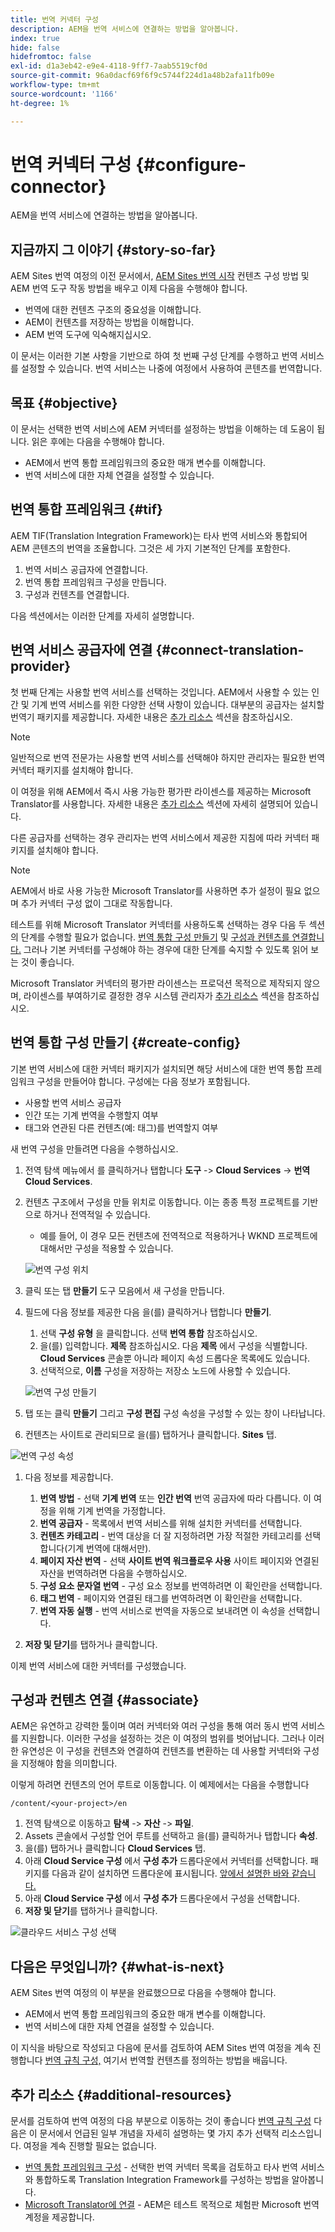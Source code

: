 ```yaml
---
title: 번역 커넥터 구성
description: AEM을 번역 서비스에 연결하는 방법을 알아봅니다.
index: true
hide: false
hidefromtoc: false
exl-id: d1a3eb42-e9e4-4118-9ff7-7aab5519cf0d
source-git-commit: 96a0dacf69f6f9c5744f224d1a48b2afa11fb09e
workflow-type: tm+mt
source-wordcount: '1166'
ht-degree: 1%

---
```


# 번역 커넥터 구성 {#configure-connector}

AEM을 번역 서비스에 연결하는 방법을 알아봅니다.

## 지금까지 그 이야기 {#story-so-far}

AEM Sites 번역 여정의 이전 문서에서, [AEM Sites 번역 시작](learn-about.md) 컨텐츠 구성 방법 및 AEM 번역 도구 작동 방법을 배우고 이제 다음을 수행해야 합니다.

* 번역에 대한 컨텐츠 구조의 중요성을 이해합니다.
* AEM이 컨텐츠를 저장하는 방법을 이해합니다.
* AEM 번역 도구에 익숙해지십시오.

이 문서는 이러한 기본 사항을 기반으로 하여 첫 번째 구성 단계를 수행하고 번역 서비스를 설정할 수 있습니다. 번역 서비스는 나중에 여정에서 사용하여 콘텐츠를 번역합니다.

## 목표 {#objective}

이 문서는 선택한 번역 서비스에 AEM 커넥터를 설정하는 방법을 이해하는 데 도움이 됩니다. 읽은 후에는 다음을 수행해야 합니다.

* AEM에서 번역 통합 프레임워크의 중요한 매개 변수를 이해합니다.
* 번역 서비스에 대한 자체 연결을 설정할 수 있습니다.

## 번역 통합 프레임워크 {#tif}

AEM TIF(Translation Integration Framework)는 타사 번역 서비스와 통합되어 AEM 콘텐츠의 번역을 조율합니다. 그것은 세 가지 기본적인 단계를 포함한다.

1. 번역 서비스 공급자에 연결합니다.
1. 번역 통합 프레임워크 구성을 만듭니다.
1. 구성과 컨텐츠를 연결합니다.

다음 섹션에서는 이러한 단계를 자세히 설명합니다.

## 번역 서비스 공급자에 연결 {#connect-translation-provider}

첫 번째 단계는 사용할 번역 서비스를 선택하는 것입니다. AEM에서 사용할 수 있는 인간 및 기계 번역 서비스를 위한 다양한 선택 사항이 있습니다. 대부분의 공급자는 설치할 번역기 패키지를 제공합니다. 자세한 내용은 [추가 리소스](#additional-resources) 섹션을 참조하십시오.

>[!NOTE]
>
>일반적으로 번역 전문가는 사용할 번역 서비스를 선택해야 하지만 관리자는 필요한 번역 커넥터 패키지를 설치해야 합니다.

이 여정을 위해 AEM에서 즉시 사용 가능한 평가판 라이센스를 제공하는 Microsoft Translator를 사용합니다. 자세한 내용은 [추가 리소스](#additional-resources) 섹션에 자세히 설명되어 있습니다.

다른 공급자를 선택하는 경우 관리자는 번역 서비스에서 제공한 지침에 따라 커넥터 패키지를 설치해야 합니다.

>[!NOTE]
>
>AEM에서 바로 사용 가능한 Microsoft Translator를 사용하면 추가 설정이 필요 없으며 추가 커넥터 구성 없이 그대로 작동합니다.
>
>테스트를 위해 Microsoft Translator 커넥터를 사용하도록 선택하는 경우 다음 두 섹션의 단계를 수행할 필요가 없습니다. [번역 통합 구성 만들기](#create-config) 및 [구성과 컨텐츠를 연결합니다.](#associate) 그러나 기본 커넥터를 구성해야 하는 경우에 대한 단계를 숙지할 수 있도록 읽어 보는 것이 좋습니다.
>
>Microsoft Translator 커넥터의 평가판 라이센스는 프로덕션 목적으로 제작되지 않으며, 라이센스를 부여하기로 결정한 경우 시스템 관리자가 [추가 리소스](#additional-resources) 섹션을 참조하십시오.

## 번역 통합 구성 만들기 {#create-config}

기본 번역 서비스에 대한 커넥터 패키지가 설치되면 해당 서비스에 대한 번역 통합 프레임워크 구성을 만들어야 합니다. 구성에는 다음 정보가 포함됩니다.

* 사용할 번역 서비스 공급자
* 인간 또는 기계 번역을 수행할지 여부
* 태그와 연관된 다른 컨텐츠(예: 태그)를 번역할지 여부

새 번역 구성을 만들려면 다음을 수행하십시오.

1. 전역 탐색 메뉴에서 를 클릭하거나 탭합니다 **도구** -> **Cloud Services** -> **번역 Cloud Services**.
1. 컨텐츠 구조에서 구성을 만들 위치로 이동합니다. 이는 종종 특정 프로젝트를 기반으로 하거나 전역적일 수 있습니다.
   * 예를 들어, 이 경우 모든 컨텐츠에 전역적으로 적용하거나 WKND 프로젝트에 대해서만 구성을 적용할 수 있습니다.

   ![번역 구성 위치](assets/translation-configuration-location.png)

1. 클릭 또는 탭 **만들기** 도구 모음에서 새 구성을 만듭니다.
1. 필드에 다음 정보를 제공한 다음 을(를) 클릭하거나 탭합니다 **만들기**.
   1. 선택 **구성 유형** 을 클릭합니다. 선택 **번역 통합** 참조하십시오.
   1. 을(를) 입력합니다. **제목** 참조하십시오. 다음 **제목** 에서 구성을 식별합니다. **Cloud Services** 콘솔뿐 아니라 페이지 속성 드롭다운 목록에도 있습니다.
   1. 선택적으로, **이름** 구성을 저장하는 저장소 노드에 사용할 수 있습니다.

   ![번역 구성 만들기](assets/create-translation-configuration.png)

1. 탭 또는 클릭 **만들기** 그리고 **구성 편집** 구성 속성을 구성할 수 있는 창이 나타납니다.

1. 컨텐츠는 사이트로 관리되므로 을(를) 탭하거나 클릭합니다. **Sites** 탭.

![번역 구성 속성](assets/translation-configuration.png)

1. 다음 정보를 제공합니다.

   1. **번역 방법** - 선택 **기계 번역** 또는 **인간 번역** 번역 공급자에 따라 다릅니다. 이 여정을 위해 기계 번역을 가정합니다.
   1. **번역 공급자** - 목록에서 번역 서비스를 위해 설치한 커넥터를 선택합니다.
   1. **컨텐츠 카테고리** - 번역 대상을 더 잘 지정하려면 가장 적절한 카테고리를 선택합니다(기계 번역에 대해서만).
   1. **페이지 자산 번역** - 선택 **사이트 번역 워크플로우 사용** 사이트 페이지와 연결된 자산을 번역하려면 다음을 수행하십시오.
   1. **구성 요소 문자열 번역** - 구성 요소 정보를 번역하려면 이 확인란을 선택합니다.
   1. **태그 번역** - 페이지와 연결된 태그를 번역하려면 이 확인란을 선택합니다.
   1. **번역 자동 실행** - 번역 서비스로 번역을 자동으로 보내려면 이 속성을 선택합니다.

1. **저장 및 닫기**&#x200B;를 탭하거나 클릭합니다.

이제 번역 서비스에 대한 커넥터를 구성했습니다.

## 구성과 컨텐츠 연결 {#associate}

AEM은 유연하고 강력한 툴이며 여러 커넥터와 여러 구성을 통해 여러 동시 번역 서비스를 지원합니다. 이러한 구성을 설정하는 것은 이 여정의 범위를 벗어납니다. 그러나 이러한 유연성은 이 구성을 컨텐츠와 연결하여 컨텐츠를 변환하는 데 사용할 커넥터와 구성을 지정해야 함을 의미합니다.

이렇게 하려면 컨텐츠의 언어 루트로 이동합니다. 이 예제에서는 다음을 수행합니다

```text
/content/<your-project>/en
```

1. 전역 탐색으로 이동하고 **탐색** -> **자산** -> **파일**.
1. Assets 콘솔에서 구성할 언어 루트를 선택하고 을(를) 클릭하거나 탭합니다 **속성**.
1. 을(를) 탭하거나 클릭합니다 **Cloud Services** 탭.
1. 아래 **Cloud Service 구성** 에서 **구성 추가** 드롭다운에서 커넥터를 선택합니다. 패키지를 다음과 같이 설치하면 드롭다운에 표시됩니다. [앞에서 설명한 바와 같습니다.](#connect-translation-provider)
1. 아래 **Cloud Service 구성** 에서 **구성 추가** 드롭다운에서 구성을 선택합니다.
1. **저장 및 닫기**&#x200B;를 탭하거나 클릭합니다.

![클라우드 서비스 구성 선택](assets/select-cloud-service-configurations.png)

## 다음은 무엇입니까? {#what-is-next}

AEM Sites 번역 여정의 이 부분을 완료했으므로 다음을 수행해야 합니다.

* AEM에서 번역 통합 프레임워크의 중요한 매개 변수를 이해합니다.
* 번역 서비스에 대한 자체 연결을 설정할 수 있습니다.

이 지식을 바탕으로 작성되고 다음에 문서를 검토하여 AEM Sites 번역 여정을 계속 진행합니다 [번역 규칙 구성,](translation-rules.md) 여기서 번역할 컨텐츠를 정의하는 방법을 배웁니다.

## 추가 리소스 {#additional-resources}

문서를 검토하여 번역 여정의 다음 부분으로 이동하는 것이 좋습니다 [번역 규칙 구성](translation-rules.md) 다음은 이 문서에서 언급된 일부 개념을 자세히 설명하는 몇 가지 추가 선택적 리소스입니다. 여정을 계속 진행할 필요는 없습니다.

* [번역 통합 프레임워크 구성](/help/sites-cloud/administering/translation/integration-framework.md) - 선택한 번역 커넥터 목록을 검토하고 타사 번역 서비스와 통합하도록 Translation Integration Framework를 구성하는 방법을 알아봅니다.
* [Microsoft Translator에 연결](/help/sites-cloud/administering/translation/connect-ms-translator.md) - AEM은 테스트 목적으로 체험판 Microsoft 번역 계정을 제공합니다.
